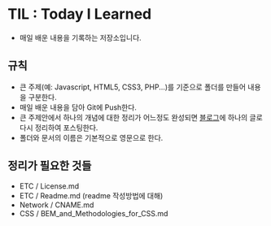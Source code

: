 # TIL : Today I Learned
- 매일 배운 내용을 기록하는 저장소입니다.

## 규칙
- 큰 주제(예: Javascript, HTML5, CSS3, PHP...)를 기준으로 폴더를 만들어 내용을 구분한다.
- 매일 배운 내용을 담아 Git에 Push한다.
- 큰 주제안에서 하나의 개념에 대한 정리가 어느정도 완성되면 [블로그](http://lutece.kr)에 하나의 글로 다시 정리하여 포스팅한다.
- 폴더와 문서의 이름은 기본적으로 영문으로 한다.

## 정리가 필요한 것들

- ETC / License.md
- ETC / Readme.md (readme 작성방법에 대해)
- Network / CNAME.md
- CSS / BEM_and_Methodologies_for_CSS.md
